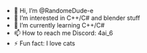 - 👋 Hi, I’m @RandomeDude-e
- 👀 I’m interested in C++/C# and blender stuff
- 🌱 I’m currently learning C++/C#
- 📫 How to reach me Discord: 4ai_6
- ⚡ Fun fact: I love cats

<!---
RandomeDude-e/RandomeDude-e is a ✨ special ✨ repository because its `README.md` (this file) appears on your GitHub profile.
You can click the Preview link to take a look at your changes.
--->
